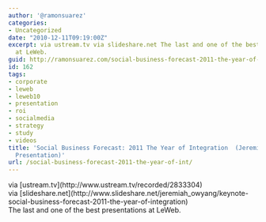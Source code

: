 ```yaml
---
author: '@ramonsuarez'
categories:
- Uncategorized
date: "2010-12-11T09:19:00Z"
excerpt: via ustream.tv via slideshare.net The last and one of the best presentations
  at LeWeb.
guid: http://ramonsuarez.com/social-business-forecast-2011-the-year-of-int
id: 162
tags:
- corporate
- leweb
- leweb10
- presentation
- roi
- socialmedia
- strategy
- study
- videos
title: 'Social Business Forecast: 2011 The Year of Integration  (Jeremiah Owyang Leweb10
  Presentation)'
url: /social-business-forecast-2011-the-year-of-int/
---
```


<div class="posterous_bookmarklet_entry"><div class="posterous_quote_citation">via [ustream.tv](http://www.ustream.tv/recorded/2833304)</div><div class="posterous_quote_citation">via [slideshare.net](http://www.slideshare.net/jeremiah_owyang/keynote-social-business-forecast-2011-the-year-of-integration)</div>The last and one of the best presentations at LeWeb.

</div>